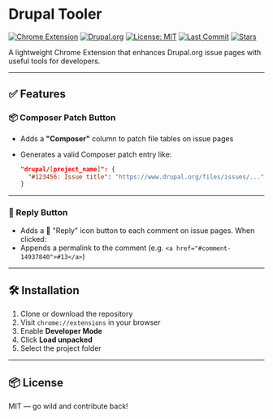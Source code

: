 # Drupal Tooler

[![Chrome Extension](https://img.shields.io/badge/Chrome-Extension-brightgreen?logo=googlechrome&logoColor=white)](https://chrome.google.com/webstore)
[![Drupal.org](https://img.shields.io/badge/Drupal.org-Enhanced-blue?logo=drupal)](https://www.drupal.org)
[![License: MIT](https://img.shields.io/github/license/baikho/drupal-tooler)](LICENSE)
[![Last Commit](https://img.shields.io/github/last-commit/baikho/drupal-tooler)](https://github.com/baikho/drupal-tooler/commits/1.x)
[![Stars](https://img.shields.io/github/stars/baikho/drupal-tooler?style=social)](https://github.com/baikho/drupal-tooler/stargazers)

A lightweight Chrome Extension that enhances Drupal.org issue pages with useful tools for developers.

---

## ✅ Features

### 📦 Composer Patch Button

- Adds a **"Composer"** column to patch file tables on issue pages
- Generates a valid Composer patch entry like:

  ```json
  "drupal/[project_name]": {
    "#123456: Issue title": "https://www.drupal.org/files/issues/..."
  }
  ```

---

### 💬 Reply Button

- Adds a 💬 "Reply" icon button to each comment on issue pages. When clicked:
- Appends a permalink to the comment (e.g. `<a href="#comment-14937840">#13</a>`)

---

## 🛠 Installation

1. Clone or download the repository
2. Visit `chrome://extensions` in your browser
3. Enable **Developer Mode**
4. Click **Load unpacked**
5. Select the project folder

---

## 📦 License

MIT — go wild and contribute back!
